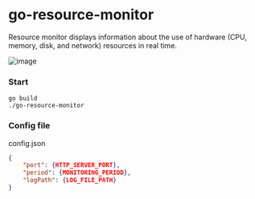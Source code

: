 # go-resource-monitor
Resource monitor displays information about the use of hardware (CPU, memory, disk, and network) resources in real time.

![image](https://user-images.githubusercontent.com/10591350/100466717-b6264380-3114-11eb-9cf7-f400d70548fa.png)

### Start
```shell
go build
./go-resource-monitor
```

### Config file
config.json
```json
{
    "port": {HTTP_SERVER_PORT},
    "period": {MONITORING_PERIOD},
    "logPath": {LOG_FILE_PATH}
}
```